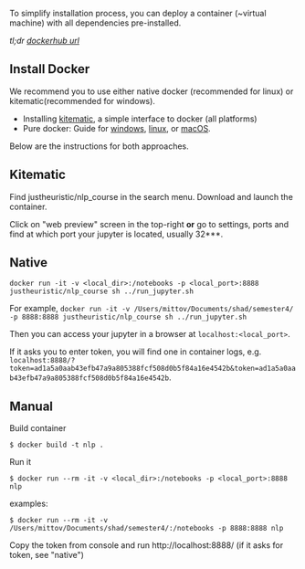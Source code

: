 To simplify installation process, you can deploy a container (~virtual machine) with all dependencies pre-installed.

_tl;dr [dockerhub url](https://hub.docker.com/r/justheuristic/nlp_course/)_

## Install Docker

We recommend you to use either native docker (recommended for linux) or kitematic(recommended for windows).
* Installing [kitematic](https://kitematic.com/), a simple interface to docker (all platforms)
* Pure docker: Guide for [windows](https://docs.docker.com/docker-for-windows/), [linux](https://docs.docker.com/engine/installation/), or [macOS](https://docs.docker.com/docker-for-mac/).

Below are the instructions for both approaches.

## Kitematic
Find justheuristic/nlp_course in the search menu. Download and launch the container.

Click on "web preview" screen in the top-right __or__ go to settings, ports and find at which port your jupyter is located, usually 32***.

## Native
`docker run -it -v <local_dir>:/notebooks -p <local_port>:8888 justheuristic/nlp_course sh ../run_jupyter.sh`

For example,
`docker run -it -v /Users/mittov/Documents/shad/semester4/ -p 8888:8888 justheuristic/nlp_course sh ../run_jupyter.sh`


Then you can access your jupyter in a browser at `localhost:<local_port>`. 

If it asks you to enter token, you will find one in container logs, e.g. `localhost:8888/?token=ad1a5a0aab43efb47a9a805388fcf508d0b5f84a16e4542b&token=ad1a5a0aab43efb47a9a805388fcf508d0b5f84a16e4542b`.

## Manual
Build container

`$ docker build -t nlp .`


Run it

`$ docker run --rm -it -v <local_dir>:/notebooks -p <local_port>:8888 nlp`

examples:

`$ docker run --rm -it -v /Users/mittov/Documents/shad/semester4/:/notebooks -p 8888:8888 nlp`

Copy the token from console and run
http://localhost:8888/ (if it asks for token, see "native")
